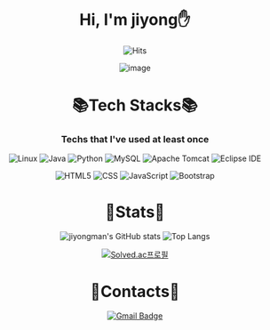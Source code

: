 <div align="center">

# Hi, I'm jiyong:hand:

![Hits](https://hits.seeyoufarm.com/api/count/incr/badge.svg?url=https%3A%2F%2Fgithub.com%2Fjiyongman&count_bg=%23D8582C&title_bg=%23555555&icon=&icon_color=%23E7E7E7&title=hits&edge_flat=false)

![image](https://user-images.githubusercontent.com/87258054/184135877-ad286e6b-079d-4ccd-aee1-b5be65c12072.png)

# :books:Tech Stacks:books:
### Techs that I've used at least once

![Linux](https://img.shields.io/badge/linux-FCC624.svg?style=flat-square&logo=linux&logoColor=black)
![Java](https://img.shields.io/badge/Java-007396.svg?&style=flat-square&logo=Java&logoColor=white)
![Python](https://img.shields.io/badge/Python-3776AB.svg?&style=flat-square&logo=Python&logoColor=white)
![MySQL](https://img.shields.io/badge/MySQL-4479A1.svg?&style=flat-squaree&logo=MySQL&logoColor=white)
![Apache Tomcat](https://img.shields.io/badge/Apache%20Tomcat-F8DC75.svg?style=flat-square&logo=Apache%20Tomcat&logoColor=black)
![Eclipse IDE](https://img.shields.io/badge/Eclipse%20IDE-2C2255.svg?&style=flat-square&logo=Eclipse%20IDE&logoColor=white)

![HTML5](https://img.shields.io/badge/HTML-E34F26.svg?&style=flat-square&logo=HTML5&logoColor=white)
![CSS](https://img.shields.io/badge/CSS-1572B6.svg?&style=flat-square&logo=CSS3&logoColor=white)
![JavaScript](https://img.shields.io/badge/JavaScript-F7DF1E.svg?&style=flat-square&logo=JavaScript&logoColor=black)
![Bootstrap](https://img.shields.io/badge/Bootstrap-7952B3.svg?style=flat-square&logo=bootstrap&logoColor=white)

# :pushpin:Stats:pushpin:

![jiyongman's GitHub stats](https://github-readme-stats.vercel.app/api?username=jiyongman&show_icons=true&theme=codeSTACKr)
![Top Langs](https://github-readme-stats.vercel.app/api/top-langs/?username=jiyongman&layout=compact&theme=codeSTACKr)

[![Solved.ac프로필](http://mazassumnida.wtf/api/v2/generate_badge?boj=jiyong)](https://solved.ac/jiyong)

# :e-mail:Contacts:e-mail:
[![Gmail Badge](https://img.shields.io/badge/Gmail-d14836?style=flat-square&logo=Gmail&logoColor=white&link=mailto:wldyd5689@gmail.com)](mailto:wldyd5689@gmail.com)
 
</div>
